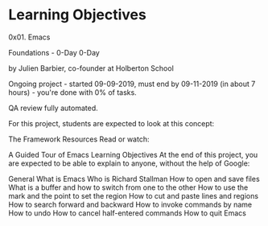 # Learning Objectives

0x01. Emacs

 Foundations - 0-Day  0-Day

 by Julien Barbier, co-founder at Holberton School

 Ongoing project - started 09-09-2019, must end by 09-11-2019 (in about 7 hours) - you're done with 0% of tasks.

 QA review fully automated.

For this project, students are expected to look at this concept:

The Framework
Resources
Read or watch:

A Guided Tour of Emacs
Learning Objectives
At the end of this project, you are expected to be able to explain to anyone, without the help of Google:

General
What is Emacs
Who is Richard Stallman
How to open and save files
What is a buffer and how to switch from one to the other
How to use the mark and the point to set the region
How to cut and paste lines and regions
How to search forward and backward
How to invoke commands by name
How to undo
How to cancel half-entered commands
How to quit Emacs